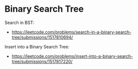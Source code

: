 # Binary Search Tree
Search in BST:
* https://leetcode.com/problems/search-in-a-binary-search-tree/submissions/1517810694/

Insert into a Binary Search Tree:
* https://leetcode.com/problems/insert-into-a-binary-search-tree/submissions/1517817220/
